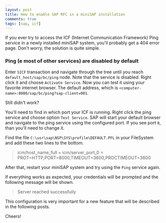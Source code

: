 ```yaml
---
layout: post
title: How to enable SAP RFC in a miniSAP installation
comments: true
tags: [sap, icf]
---
```


If you ever try to access the ICF (Internet Communication Framework) Ping service in a newly installed miniSAP system, you'll probably get a 404 error page. Don't worry, the solution is quite simple.

### Ping (e most of other services) are disabled by default

Enter `SICF` transaction and navigate through the tree until you reach `default_host/sap/bc/ping` node. Note that the service is disabled. Right click it and choose `Activate Service`. Now you can test it using your favorite internet browser. The default
address, which is `<computer-name>:8000/sap/bc/ping?sap-client=001`.

Still didn't work?

You'll need to find in which port your ICF is running. Right click the ping service and choose option `Test Service`. SAP will start your default browser and navigate to the ping service using the configured port. If you see port `0`, than you'll need to change it.

Find the file `C:\usr\sap\NSP\SYS\profile\DEFAULT.PFL` in your FileSystem and add these two lines to the bottom.

> icm/host_name_full = <nome-seu-servidor>
> icm/server_port_0 = PROT=HTTP,PORT=8000,TIMEOUT=3600,PROCTIMEOUT=3600

After that, restart your miniSAP system and try using the `Ping` service again.

If everything works as expected, your credentials will be prompted and the following message will be shown.

> Server reached successfully

This configuration is very important for a new feature that will be described in the following posts.

Cheers!